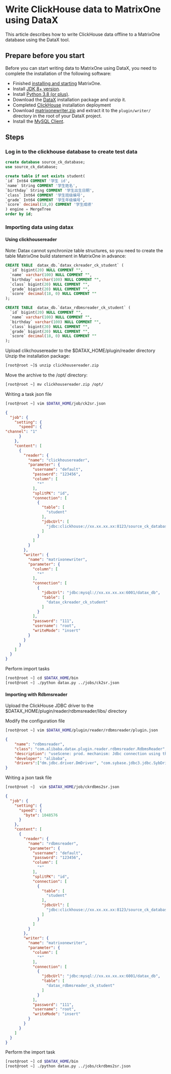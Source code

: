 # Write ClickHouse data to MatrixOne using DataX

This article describes how to write ClickHouse data offline to a MatrixOne database using the DataX tool.

## Prepare before you start

Before you can start writing data to MatrixOne using DataX, you need to complete the installation of the following software:

- Finished [installing and starting](../../../Get-Started/install-standalone-matrixone.md) MatrixOne.
- Install [JDK 8+ version](https://www.oracle.com/sg/java/technologies/javase/javase8-archive-downloads.html).
- Install [Python 3.8 (or plus)](https://www.python.org/downloads/).
- Download the [DataX](https://datax-opensource.oss-cn-hangzhou.aliyuncs.com/202210/datax.tar.gz) installation package and unzip it.
- Completed [ClickHouse](https://packages.clickhouse.com/tgz/stable/) installation deployment
- Download [matrixonewriter.zip](https://community-shared-data-1308875761.cos.ap-beijing.myqcloud.com/artwork/docs/develop/Computing-Engine/datax-write/matrixonewriter.zip) and extract it to the `plugin/writer/` directory in the root of your DataX project.
- Install the <a href="https://dev.mysql.com/downloads/mysql" target="_blank">MySQL Client</a>.

## Steps

### Log in to the clickhouse database to create test data

```sql
create database source_ck_database;
use source_ck_database; 

create table if not exists student(
`id` Int64 COMMENT '学生 id', 
`name` String COMMENT '学生姓名',
`birthday` String COMMENT '学生出生日期',
`class` Int64 COMMENT '学生班级编号',
`grade` Int64 COMMENT '学生年级编号',
`score` decimal(18,0) COMMENT '学生成绩'
) engine = MergeTree 
order by id;
```

### Importing data using datax

#### Using clickhousereader

Note: Datax cannot synchronize table structures, so you need to create the table MatrixOne build statement in MatrixOne in advance:

```sql
CREATE TABLE  datax_db.`datax_ckreader_ck_student` (
  `id` bigint(20) NULL COMMENT "",
  `name` varchar(100) NULL COMMENT "",
  `birthday` varchar(100) NULL COMMENT "",
  `class` bigint(20) NULL COMMENT "",
  `grade` bigint(20) NULL COMMENT "",
  `score` decimal(18, 0) NULL COMMENT ""
); 

CREATE TABLE  datax_db.`datax_rdbmsreader_ck_student` (
  `id` bigint(20) NULL COMMENT "",
  `name` varchar(100) NULL COMMENT "",
  `birthday` varchar(100) NULL COMMENT "",
  `class` bigint(20) NULL COMMENT "",
  `grade` bigint(20) NULL COMMENT "",
  `score` decimal(18, 0) NULL COMMENT ""
); 
```

Upload clikchousereader to the $DATAX\_HOME/plugin/reader directory Unzip the installation package:

```bash
[root@root ~]$ unzip clickhousereader.zip 
```

Move the archive to the /opt/ directory:

```bash
[root@root ~] mv clickhousereader.zip /opt/
 ```

Writing a task json file

```bash
[root@root ~] vim $DATAX_HOME/job/ck2sr.json 
```

```json
{
  "job": {
    "setting": {
      "speed": {
"channel": "1"
      }
    },
    "content": [
      {
        "reader": {
          "name": "clickhousereader",
          "parameter": {
            "username": "default",
            "password": "123456",
            "column": [
              "*"
            ],
            "splitPK": "id",
            "connection": [
              {
                "table": [
                  "student"
                ],
                "jdbcUrl": [
                  "jdbc:clickhouse://xx.xx.xx.xx:8123/source_ck_database"
                ]
              }
            ]
          }
        },
        "writer": {
          "name": "matrixonewriter",
          "parameter": {
            "column": [
              "*"
            ],
            "connection": [
              {
                "jdbcUrl": "jdbc:mysql://xx.xx.xx.xx:6001/datax_db",
                "table": [
                  "datax_ckreader_ck_student"
                ]
              }
            ],
            "password": "111",
            "username": "root",
            "writeMode": "insert"
          }
        }
      }
    ]
  }
} 
```

Perform import tasks

```bash
[root@root ~] cd $DATAX_HOME/bin 
[root@root ~] ./python datax.py ../jobs/ck2sr.json 
```

#### Importing with Rdbmsreader

Upload the ClickHouse JDBC driver to the $DATAX\_HOME/plugin/reader/rdbmsreader/libs/ directory

Modify the configuration file

```bash
[root@root ~] vim $DATAX_HOME/plugin/reader/rdbmsreader/plugin.json
```

```json
{
    "name": "rdbmsreader",
    "class": "com.alibaba.datax.plugin.reader.rdbmsreader.RdbmsReader",
    "description": "useScene: prod. mechanism: Jdbc connection using the database, execute select sql, retrieve data from the ResultSet. warn: The more you know about the database, the less problems you encounter.",
    "developer": "alibaba",
    "drivers":["dm.jdbc.driver.DmDriver", "com.sybase.jdbc3.jdbc.SybDriver", "com.edb.Driver", "org.apache.hive.jdbc.HiveDriver","com.clickhouse.jdbc.ClickHouseDriver"]
}
```

Writing a json task file

```bash
[root@root ~]  vim $DATAX_HOME/job/ckrdbms2sr.json
```

```json
{
  "job": {
    "setting": {
      "speed": {
        "byte": 1048576
      }
    },
    "content": [
      {
        "reader": {
          "name": "rdbmsreader",
          "parameter": {
            "username": "default",
            "password": "123456",
            "column": [
              "*"
            ],
            "splitPK": "id",
            "connection": [
              {
                "table": [
                  "student"
                ],
                "jdbcUrl": [
                  "jdbc:clickhouse://xx.xx.xx.xx:8123/source_ck_database"
                ]
              }
            ]
          }
        },
        "writer": {
          "name": "matrixonewriter",
          "parameter": {
            "column": [
              "*"
            ],
            "connection": [
              {
                "jdbcUrl": "jdbc:mysql://xx.xx.xx.xx:6001/datax_db",
                "table": [
                  "datax_rdbmsreader_ck_student"
                ]
              }
            ],
            "password": "111",
            "username": "root",
            "writeMode": "insert"
          }
        }
      }
    ]
  }
}
```

Perform the import task

```bash
[root@root ~] cd $DATAX_HOME/bin 
[root@root ~] ./python datax.py ../jobs/ckrdbms2sr.json
```